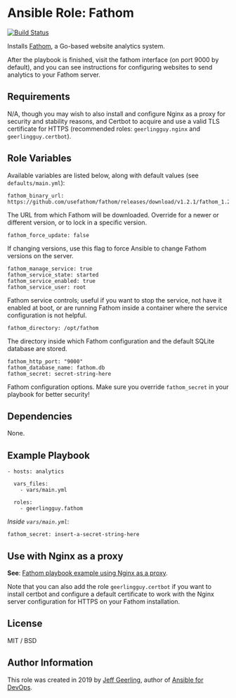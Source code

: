 # Ansible Role: Fathom

[![Build Status](https://travis-ci.com/geerlingguy/ansible-role-fathom.svg?branch=master)](https://travis-ci.com/geerlingguy/ansible-role-fathom)

Installs [Fathom](https://github.com/usefathom/fathom), a Go-based website analytics system.

After the playbook is finished, visit the fathom interface (on port 9000 by default), and you can see instructions for configuring websites to send analytics to your Fathom server.

## Requirements

N/A, though you may wish to also install and configure Nginx as a proxy for security and stability reasons, and Certbot to acquire and use a valid TLS certificate for HTTPS (recommended roles: `geerlingguy.nginx` and `geerlingguy.certbot`).

## Role Variables

Available variables are listed below, along with default values (see `defaults/main.yml`):

    fathom_binary_url: https://github.com/usefathom/fathom/releases/download/v1.2.1/fathom_1.2.1_linux_amd64.tar.gz

The URL from which Fathom will be downloaded. Override for a newer or different version, or to lock in a specific version.

    fathom_force_update: false

If changing versions, use this flag to force Ansible to change Fathom versions on the server.

    fathom_manage_service: true
    fathom_service_state: started
    fathom_service_enabled: true
    fathom_service_user: root

Fathom service controls; useful if you want to stop the service, not have it enabled at boot, or are running Fathom inside a container where the service configuration is not helpful.

    fathom_directory: /opt/fathom

The directory inside which Fathom configuration and the default SQLite database are stored.

    fathom_http_port: "9000"
    fathom_database_name: fathom.db
    fathom_secret: secret-string-here

Fathom configuration options. Make sure you override `fathom_secret` in your playbook for better security!

## Dependencies

None.

## Example Playbook

    - hosts: analytics
    
      vars_files:
        - vars/main.yml
    
      roles:
        - geerlingguy.fathom

*Inside `vars/main.yml`*:

    fathom_secret: insert-a-secret-string-here

## Use with Nginx as a proxy

**See**: [Fathom playbook example using Nginx as a proxy](molecule/default/playbook-nginx.yml).

Note that you can also add the role `geerlingguy.certbot` if you want to install certbot and configure a default certificate to work with the Nginx server configuration for HTTPS on your Fathom installation.

## License

MIT / BSD

## Author Information

This role was created in 2019 by [Jeff Geerling](https://www.jeffgeerling.com/), author of [Ansible for DevOps](https://www.ansiblefordevops.com/).
